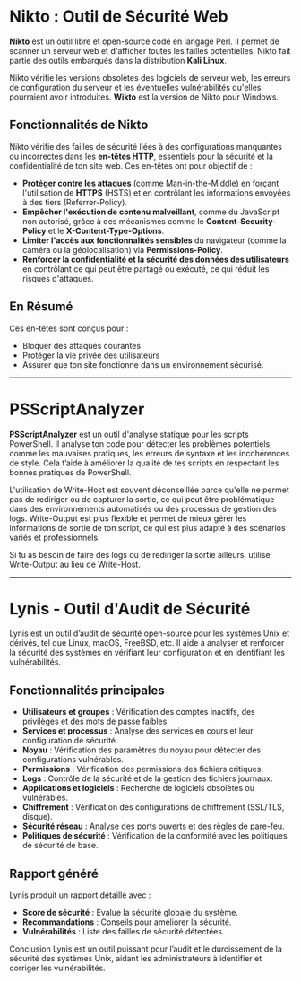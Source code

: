 # Nikto : Outil de Sécurité Web

**Nikto** est un outil libre et open-source codé en langage Perl. Il permet de scanner un serveur web et d'afficher toutes les failles potentielles. Nikto fait partie des outils embarqués dans la distribution **Kali Linux**.

Nikto vérifie les versions obsolètes des logiciels de serveur web, les erreurs de configuration du serveur et les éventuelles vulnérabilités qu'elles pourraient avoir introduites. **Wikto** est la version de Nikto pour Windows.

## Fonctionnalités de Nikto
Nikto vérifie des failles de sécurité liées à des configurations manquantes ou incorrectes dans les **en-têtes HTTP**, essentiels pour la sécurité et la confidentialité de ton site web. Ces en-têtes ont pour objectif de :

- **Protéger contre les attaques** (comme Man-in-the-Middle) en forçant l'utilisation de **HTTPS** (HSTS) et en contrôlant les informations envoyées à des tiers (Referrer-Policy).
- **Empêcher l'exécution de contenu malveillant**, comme du JavaScript non autorisé, grâce à des mécanismes comme le **Content-Security-Policy** et le **X-Content-Type-Options**.
- **Limiter l'accès aux fonctionnalités sensibles** du navigateur (comme la caméra ou la géolocalisation) via **Permissions-Policy**.
- **Renforcer la confidentialité et la sécurité des données des utilisateurs** en contrôlant ce qui peut être partagé ou exécuté, ce qui réduit les risques d'attaques.

## En Résumé
Ces en-têtes sont conçus pour :
- Bloquer des attaques courantes
- Protéger la vie privée des utilisateurs
- Assurer que ton site fonctionne dans un environnement sécurisé.

----

# PSScriptAnalyzer

**PSScriptAnalyzer** est un outil d'analyse statique pour les scripts PowerShell. Il analyse ton code pour détecter les problèmes potentiels, comme les mauvaises pratiques, les erreurs de syntaxe et les incohérences de style. Cela t’aide à améliorer la qualité de tes scripts en respectant les bonnes pratiques de PowerShell.

L'utilisation de Write-Host est souvent déconseillée parce qu'elle ne permet pas de rediriger ou de capturer la sortie, ce qui peut être problématique dans des environnements automatisés ou des processus de gestion des logs. Write-Output est plus flexible et permet de mieux gérer les informations de sortie de ton script, ce qui est plus adapté à des scénarios variés et professionnels.

Si tu as besoin de faire des logs ou de rediriger la sortie ailleurs, utilise Write-Output au lieu de Write-Host.

---

# Lynis - Outil d'Audit de Sécurité

Lynis est un outil d’audit de sécurité open-source pour les systèmes Unix et dérivés, tel que Linux, macOS, FreeBSD, etc. Il aide à analyser et renforcer la sécurité des systèmes en vérifiant leur configuration et en identifiant les vulnérabilités.

## Fonctionnalités principales

- **Utilisateurs et groupes** : Vérification des comptes inactifs, des privilèges et des mots de passe faibles.
- **Services et processus** : Analyse des services en cours et leur configuration de sécurité.
- **Noyau** : Vérification des paramètres du noyau pour détecter des configurations vulnérables.
- **Permissions** : Vérification des permissions des fichiers critiques.
- **Logs** : Contrôle de la sécurité et de la gestion des fichiers journaux.
- **Applications et logiciels** : Recherche de logiciels obsolètes ou vulnérables.
- **Chiffrement** : Vérification des configurations de chiffrement (SSL/TLS, disque).
- **Sécurité réseau** : Analyse des ports ouverts et des règles de pare-feu.
- **Politiques de sécurité** : Vérification de la conformité avec les politiques de sécurité de base.

## Rapport généré

Lynis produit un rapport détaillé avec :

- **Score de sécurité** : Évalue la sécurité globale du système.
- **Recommandations** : Conseils pour améliorer la sécurité.
- **Vulnérabilités** : Liste des failles de sécurité détectées.

Conclusion
Lynis est un outil puissant pour l’audit et le durcissement de la sécurité des systèmes Unix, aidant les administrateurs à identifier et corriger les vulnérabilités.
